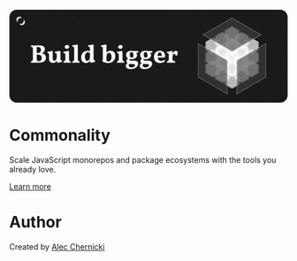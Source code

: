 ![](/assets/banner.png)

# Commonality
Scale JavaScript monorepos and package ecosystems with the tools you already love.

[Learn more](https://commonality.co/docs)

# Author
Created by [Alec Chernicki](https://twitter.com/alecchernicki)

